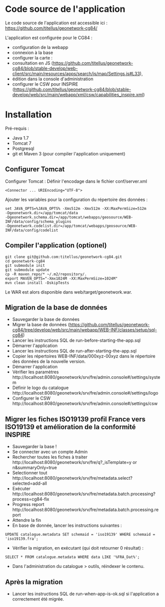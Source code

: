 # Code source de l'application

Le code source de l'application est accessible ici : https://github.com/titellus/geonetwork-cg84/

L'application est configurée pour le CG84 :
* configuration de la webapp
* connexion à la base
* configurer la carte :
 * consultation en JS (https://github.com/titellus/geonetwork-cg84/blob/stable-develop/web-client/src/main/resources/apps/search/js/map/Settings.js#L33), 
 * édition dans la console d'administration
* configurer le CSW pour INSPIRE (https://github.com/titellus/geonetwork-cg84/blob/stable-develop/web/src/main/webapp/xml/csw/capabilities_inspire.xml)


# Installation

Pré-requis :
* Java 1.7
* Tomcat 7
* Postgresql
* git et Maven 3 (pour compiler l'application uniquement)

## Configurer Tomcat

Configurer Tomcat : Définir l'encodage dans le fichier conf/server.xml
```
<Connector ... URIEncoding="UTF-8">
```


Ajouter les variables pour la configuration du répertoire des données :
```
set JAVA_OPTS=%JAVA_OPTS% -Xms512m -Xmx512m -XX:MaxPermSize=512m
-Dgeonetwork.dir=/app/tomcat/data
-Dgeonetwork.schema.dir=/app/tomcat/webapps/geosource/WEB-INF/data/config/schema_plugins
-Dgeonetwork.codelist.dir=/app/tomcat/webapps/geosource/WEB-INF/data/config/codelist
```


## Compiler l'application (optionel)

 
```
git clone git@github.com:titellus/geonetwork-cg84.git
cd geonetwork-cg84
git submodule init
git submodule update
cp -R maven_repo/* ~/.m2/repository/.
export MAVEN_OPTS="-Xmx1024M -XX:MaxPermSize=1024M"
mvn clean install -DskipTests
```

Le WAR est alors disponible dans web/target/geonetwork.war.


## Migration de la base de données


* Sauvegarder la base de données
* Migrer la base de données (https://github.com/titellus/geonetwork-cg84/tree/develop/web/src/main/webapp/WEB-INF/classes/setup/sql-cg84)
* Lancer les instructions SQL de run-before-starting-the-app.sql
* Démarrer l'application
* Lancer les instructions SQL de run-after-starting-the-app.sql
* Copier les répertoires WEB-INF/data/000xyz-00xyz dans le répertoire des données de la nouvelle version.
* Démarrer l'application
 * Vérifier les paramètres http://localhost:8080/geonetwork/srv/fre/admin.console#/settings/system
 * Définir le logo du catalogue http://localhost:8080/geonetwork/srv/fre/admin.console#/settings/logo
 * Configurer le CSW http://localhost:8080/geonetwork/srv/fre/admin.console#/settings/csw


## Migrer les fiches ISO19139 profil France vers ISO19139 et amélioration de la conformité INSPIRE

* Sauvegarder la base !
* Se connecter avec un compte Admin
* Rechercher toutes les fiches à traiter http://localhost:8080/geonetwork/srv/fre/q?_isTemplate=y or n&summaryOnly=true
* Selectionner tout http://localhost:8080/geonetwork/srv/fre/metadata.select?selected=add-all
* Exécuter http://localhost:8080/geonetwork/srv/fre/metadata.batch.processing?process=cg84-fix
* Progress report http://localhost:8080/geonetwork/srv/fre/metadata.batch.processing.report
* Attendre la fin
* En base de donnée, lancer les instructions suivantes :

```
UPDATE catalogue.metadata SET schemaid = 'iso19139' WHERE schemaid = 'iso19139.fra';
```

* Vérifier la migration, en exécutant (qui doit retourner 0 résultat) :
```
SELECT * FROM catalogue.metadata WHERE data LIKE '%FRA_Dat%';
```

* Dans l'administration du catalogue > outils, réindexer le contenu.

## Après la migration

* Lancer les instructions SQL de run-when-app-is-ok.sql si l'application a correctement été migrée.

